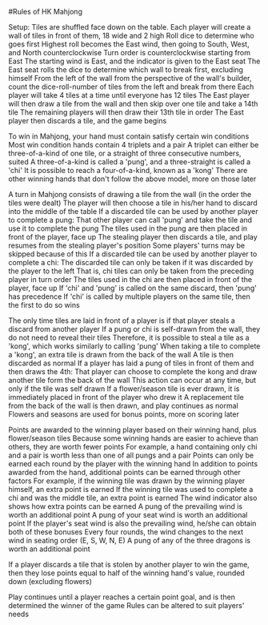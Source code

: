 #Rules of HK Mahjong

Setup:
    Tiles are shuffled face down on the table.
    Each player will create a wall of tiles in front of them, 18 wide and 2 high
    Roll dice to determine who goes first
    Highest roll becomes the East wind, then going to South, West, and North counterclockwise
    Turn order is counterclockwise starting from East
    The starting wind is East, and the indicator is given to the East seat
    The East seat rolls the dice to determine which wall to break first, excluding himself
    From the left of the wall from the perspective of the wall's builder, 
        count the dice-roll-number of tiles from the left and break from there
    Each player will take 4 tiles at a time until everyone has 12 tiles
    The East player will then draw a tile from the wall and then skip over one tile and take a 14th tile
    The remaining players will then draw their 13th tile in order
    The East player then discards a tile, and the game begins

To win in Mahjong, your hand must contain satisfy certain win conditions
    Most win condition hands contain 4 triplets and a pair
    A triplet can either be three-of-a-kind of one tile, or a straight of three consecutive numbers, suited
    A three-of-a-kind is called a 'pung', and a three-straight is called a 'chi'
    It is possible to reach a four-of-a-kind, known as a 'kong'
    There are other winning hands that don't follow the above model, more on those later

A turn in Mahjong consists of drawing a tile from the wall (in the order the tiles were dealt)
    The player will then choose a tile in his/her hand to discard into the middle of the table
If a discarded tile can be used by another player to complete a pung:
    That other player can call 'pung' and take the tile and use it to complete the pung
    The tiles used in the pung are then placed in front of the player, face up
    The stealing player then discards a tile, and play resumes from the stealing player's position
    Some players' turns may be skipped because of this
If a discarded tile can be used by another player to complete a chi:
    The discarded tile can only be taken if it was discarded by the player to the left
    That is, chi tiles can only be taken from the preceding player in turn order
    The tiles used in the chi are then placed in front of the player, face up
    If 'chi' and 'pung' is called on the same discard, then 'pung' has precedence
    If 'chi' is called by multiple players on the same tile, then the first to do so wins

The only time tiles are laid in front of a player is if that player steals a discard from another player
    If a pung or chi is self-drawn from the wall, they do not need to reveal their tiles
    Therefore, it is possible to steal a tile as a 'kong', which works similarly to calling 'pung'
When taking a tile to complete a 'kong', an extra tile is drawn from the back of the wall
    A tile is then discarded as normal
If a player has laid a pung of tiles in front of them and then draws the 4th:
    That player can choose to complete the kong and draw another tile form the back of the wall
    This action can occur at any time, but only if the tile was self drawn
If a flower/season tile is ever drawn, it is immediately placed in front of the player who drew it
    A replacement tile from the back of the wall is then drawn, and play continues as normal
    Flowers and seasons are used for bonus points, more on scoring later

Points are awarded to the winning player based on their winning hand, plus flower/season tiles
    Because some winning hands are easier to achieve than others, they are worth fewer points
    For example, a hand containing only chi and a pair is worth less than one of all pungs and a pair
    Points can only be earned each round by the player with the winning hand
In addition to points awarded from the hand, additional points can be earned through other factors
    For example, if the winning tile was drawn by the winning player himself, an extra point is earned
    If the winning tile was used to complete a chi and was the middle tile, an extra point is earned
    The wind indicator also shows how extra points can be earned
        A pung of the prevailing wind is worth an additional point
        A pung of your seat wind is worth an additional point
        If the player's seat wind is also the prevailing wind, he/she can obtain both of these bonuses
        Every four rounds, the wind changes to the next wind in seating order (E, S, W, N, E)
    A pung of any of the three dragons is worth an additional point

If a player discards a tile that is stolen by another player to win the game, then they lose points equal
    to half of the winning hand's value, rounded down (excluding flowers)

Play continues until a player reaches a certain point goal, and is then determined the winner of the game
Rules can be altered to suit players' needs
